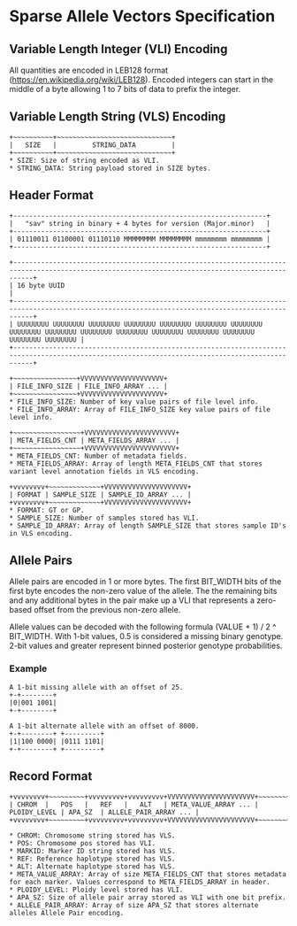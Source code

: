 # Sparse Allele Vectors Specification

## Variable Length Integer (VLI) Encoding
All quantities are encoded in LEB128 format (https://en.wikipedia.org/wiki/LEB128). Encoded integers can start in the middle of a byte allowing 1 to 7 bits of data to prefix the integer.

## Variable Length String (VLS) Encoding
```
+~~~~~~~~~~+~~~~~~~~~~~~~~~~~~~~~~~~~~~~~+
|   SIZE   |         STRING_DATA         |
+~~~~~~~~~~+~~~~~~~~~~~~~~~~~~~~~~~~~~~~~+
* SIZE: Size of string encoded as VLI.
* STRING_DATA: String payload stored in SIZE bytes.
```


## Header Format
```
+----------------------------------------------------------------+
|   "sav" string in binary + 4 bytes for version (Major.minor)   |
+----------------------------------------------------------------+
| 01110011 01100001 01110110 MMMMMMMM MMMMMMMM mmmmmmmm mmmmmmmm |
+----------------------------------------------------------------+

+-------------------------------------------------------------------------------------------------------------------------------------------------+
| 16 byte UUID                                                                                                                                    |
+-------------------------------------------------------------------------------------------------------------------------------------------------+
| UUUUUUUU UUUUUUUU UUUUUUUU UUUUUUUU UUUUUUUU UUUUUUUU UUUUUUUU UUUUUUUU UUUUUUUU UUUUUUUU UUUUUUUU UUUUUUUU UUUUUUUU UUUUUUUU UUUUUUUU UUUUUUUU |
+-------------------------------------------------------------------------------------------------------------------------------------------------+

+~~~~~~~~~~~~~~~~+VVVVVVVVVVVVVVVVVVVVV+
| FILE_INFO_SIZE | FILE_INFO_ARRAY ... |
+~~~~~~~~~~~~~~~~+VVVVVVVVVVVVVVVVVVVVV+
* FILE_INFO_SIZE: Number of key value pairs of file level info.
* FILE_INFO_ARRAY: Array of FILE_INFO_SIZE key value pairs of file level info.

+~~~~~~~~~~~~~~~~~+VVVVVVVVVVVVVVVVVVVVVVV+
| META_FIELDS_CNT | META_FIELDS_ARRAY ... |
+~~~~~~~~~~~~~~~~~+VVVVVVVVVVVVVVVVVVVVVVV+
* META_FIELDS_CNT: Number of metadata fields.
* META_FIELDS_ARRAY: Array of length META_FIELDS_CNT that stores variant level annotation fields in VLS encoding.

+vvvvvvvv+~~~~~~~~~~~~~+VVVVVVVVVVVVVVVVVVVVV+
| FORMAT | SAMPLE_SIZE | SAMPLE_ID_ARRAY ... |
+vvvvvvvv+~~~~~~~~~~~~~+VVVVVVVVVVVVVVVVVVVVV+
* FORMAT: GT or GP. 
* SAMPLE_SIZE: Number of samples stored has VLI.
* SAMPLE_ID_ARRAY: Array of length SAMPLE_SIZE that stores sample ID's in VLS encoding.
```

## Allele Pairs
Allele pairs are encoded in 1 or more bytes. The first BIT_WIDTH bits of the first byte encodes the non-zero value of the allele. The the remaining bits and any additional bytes in the pair make up a VLI that represents a zero-based offset from the previous non-zero allele.

Allele values can be decoded with the following formula (VALUE + 1) / 2 ^ BIT_WIDTH. With 1-bit values, 0.5 is considered a missing binary genotype. 2-bit values and greater represent binned posterior genotype probabilities.

### Example
```
A 1-bit missing allele with an offset of 25.
+-+--------+
|0|001 1001|
+-+--------+

A 1-bit alternate allele with an offset of 8000.
+-+--------+ +---------+
|1|100 0000| |0111 1101|
+-+--------+ +---------+
```

## Record Format
```
+vvvvvvvv+~~~~~~~~~+vvvvvvvvv+vvvvvvvvv+VVVVVVVVVVVVVVVVVVVVVV+~~~~~~~~~~~~~~+~~~~~~~~~+VVVVVVVVVVVVVVVVVVVVVVV+
| CHROM  |   POS   |   REF   |   ALT   | META_VALUE_ARRAY ... | PLOIDY_LEVEL | APA_SZ  | ALLELE_PAIR_ARRAY ... |
+vvvvvvvv+~~~~~~~~~+vvvvvvvvv+vvvvvvvvv+VVVVVVVVVVVVVVVVVVVVVV+~~~~~~~~~~~~~~+~~~~~~~~~+VVVVVVVVVVVVVVVVVVVVVVV+

* CHROM: Chromosome string stored has VLS.
* POS: Chromosome pos stored has VLI.
* MARKID: Marker ID string stored has VLS.
* REF: Reference haplotype stored has VLS.
* ALT: Alternate haplotype stored has VLS.
* META_VALUE_ARRAY: Array of size META_FIELDS_CNT that stores metadata for each marker. Values correspond to META_FIELDS_ARRAY in header.
* PLOIDY_LEVEL: Ploidy level stored has VLI.
* APA_SZ: Size of allele pair array stored as VLI with one bit prefix.
* ALLELE_PAIR_ARRAY: Array of size APA_SZ that stores alternate alleles Allele Pair encoding.

```